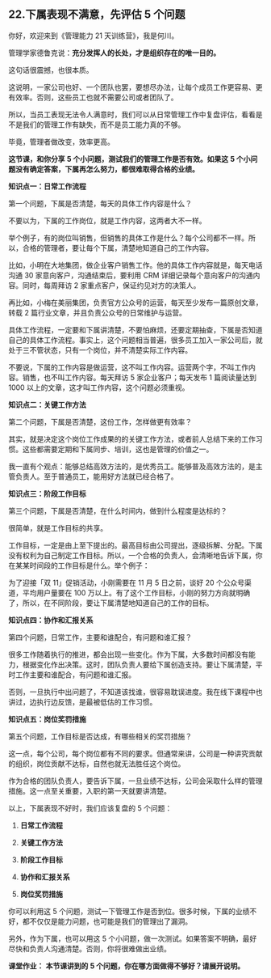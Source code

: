 ## 22.下属表现不满意，先评估 5 个问题
你好，欢迎来到《管理能力 21 天训练营》，我是何川。


管理学家德鲁克说：**充分发挥人的长处，才是组织存在的唯一目的。**


这句话很震撼，也很本质。


这说明，一家公司也好、一个团队也罢，要想尽办法，让每个成员工作更容易、更有效率。否则，这些员工也就不需要公司或者团队了。


所以，当员工表现无法令人满意时，我们可以从日常管理工作中复盘评估，看看是不是我们的管理工作有缺失，而不是员工能力真的不够。


毕竟，管理者做改变，效率更高。


**这节课，和你分享** **5 个小问题，测试我们的管理工作是否有效。如果这** **5 个小问题没有确定答案，下属再怎么努力，都很难取得合格的业绩。**


**知识点一：日常工作流程**


第一个问题，下属是否清楚，每天的具体工作内容是什么？


不要以为，下属的工作岗位，就是工作内容，这两者大不一样。


举个例子，有的岗位叫销售，但销售的具体工作是什么？每个公司都不一样。所以，合格的管理者，要让每个下属，清楚地知道自己的工作内容。


比如，小明在大地集团，做企业客户销售工作。他的具体工作内容就是，每天电话沟通 30 家意向客户，沟通结束后，要利用 CRM 详细记录每个意向客户的沟通内容。同时，每周拜访 2 家重点客户，保证约见对方的决策人。


再比如，小梅在美丽集团，负责官方公众号的运营，每天至少发布一篇原创文章，转载 2 篇行业文章，并且负责公众号的日常维护与运营。


具体工作流程，一定要和下属讲清楚，不要怕麻烦，还要定期抽查，下属是否知道自己的具体工作流程。事实上，这个问题相当普遍，很多员工加入一家公司后，就处于三不管状态，只有一个岗位，并不清楚实际工作内容。


不要说，下属的工作内容是做运营，这不叫工作内容。运营两个字，不叫工作内容。销售，也不叫工作内容。每天拜访 5 家企业客户；每天发布 1 篇阅读量达到 1000 以上的文章，这才叫工作内容，这个问题必须重视。


**知识点二：关键工作方法**


第二个问题，下属是否清楚，这份工作，怎样做更有效率？


其实，就是决定这个岗位工作成果的的关键工作方法，或者前人总结下来的工作习惯。这些都需要定期和下属同步、培训，这也是管理的价值之一。


我一直有个观点：能够总结高效方法的，是优秀员工。能够普及高效方法的，是主管负责人。至于普通员工，能用好方法就已经合格了。


**知识点三：阶段工作目标**


第三个问题，下属是否清楚，在什么时间内，做到什么程度是达标的？


很简单，就是工作目标的共享。


工作目标，一定是由上至下提出的。最高目标由公司提出，逐级拆解、分配。下属没有权利为自己制定工作目标。所以，一个合格的负责人，会清晰地告诉下属，你在某某时间段的工作目标是什么。举个例子：


为了迎接「双 11」促销活动，小刚需要在 11 月 5 日之前，谈好 20 个公众号渠道，平均用户量要在 100 万以上。有了这个工作目标，小刚的努力方向就明确了，所以，在不同阶段，要让下属清楚地知道自己的工作的目标。


**知识点四：协作和汇报关系**


第四个问题，日常工作，主要和谁配合，有问题和谁汇报？


很多工作随着执行的推进，都会出现一些变化。作为下属，大多数时间都没有能力，根据变化作出决策。这时，团队负责人要给下属创造支持。要让下属清楚，平时工作主要和谁配合，有问题和谁汇报。


否则，一旦执行中出问题了，不知道该找谁，很容易耽误进度。我在线下课程中也讲过，边执行边反馈，是最被低估的工作习惯。


**知识点五：岗位奖罚措施**


第五个问题，工作目标是否达成，有哪些相关的奖罚措施？


这一点，每个公司，每个岗位都有不同的要求。但通常来讲，公司是一种讲究贡献的组织，岗位贡献不达标，自然也就无法胜任这个岗位。


作为合格的团队负责人，要告诉下属，一旦业绩不达标，公司会采取什么样的管理措施。这一点至关重要，入职的第一天就要讲清楚。


以上，下属表现不好时，我们应该复盘的 5 个问题：


1. **日常工作流程**


2. **关键工作方法**


3. **阶段工作目标**


4. **协作和汇报关系**


5. **岗位奖罚措施**


你可以利用这 5 个问题，测试一下管理工作是否到位。很多时候，下属的业绩不好，都不仅仅是能力问题，也可能是我们的管理出了漏洞。


另外，作为下属，也可以用这 5 个小问题，做一次测试。如果答案不明确，最好尽快和负责人沟通清楚。否则，你将很难做出业绩。


**课堂作业：** **本节课讲到的** **5 个问题，你在哪方面做得不够好？请展开说明。**

